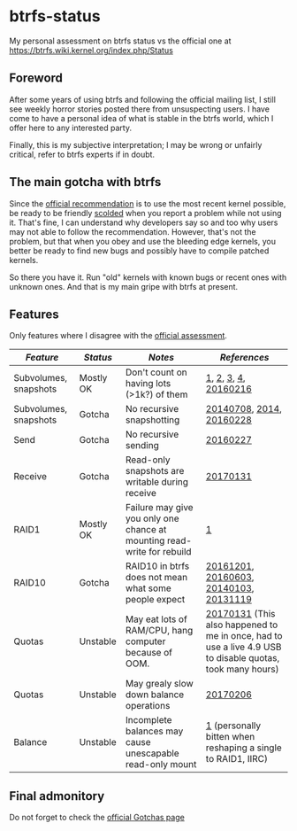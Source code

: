 # btrfs-status
My personal assessment on btrfs status vs the official one at https://btrfs.wiki.kernel.org/index.php/Status

## Foreword
After some years of using btrfs and following the official mailing list, I still see weekly horror stories posted there from unsuspecting users. I have come to have a personal idea of what is stable in the btrfs world, which I offer here to any interested party. 

Finally, this is my subjective interpretation; I may be wrong or unfairly critical, refer to btrfs experts if in doubt.

## The main gotcha with btrfs
Since the [official recommendation](https://btrfs.wiki.kernel.org/index.php/Main_Page#Stability_status) is to use the most recent kernel possible, be ready to be friendly [scolded](https://mail-archive.com/linux-btrfs@vger.kernel.org/msg61252.html) when you report a problem while not using it. That's fine, I can understand why developers say so and too why users may not able to follow the recommendation. However, that's not the problem, but that when you obey and use the bleeding edge kernels, you better be ready to find new bugs and possibly have to compile patched kernels. 

So there you have it. Run "old" kernels with known bugs or recent ones with unknown ones. And that is my main gripe with btrfs at present.

## Features

Only features where I disagree with the [official assessment](https://btrfs.wiki.kernel.org/index.php/Status).

*Feature* | *Status* | *Notes* | *References* 
--- | --- | --- | --- 
Subvolumes, snapshots | Mostly OK | Don't count on having lots (>1k?) of them | [1](https://mail-archive.com/linux-btrfs@vger.kernel.org/msg45295.html), [2](https://mail-archive.com/linux-btrfs@vger.kernel.org/msg24469.html), [3](https://mail-archive.com/linux-btrfs@vger.kernel.org/msg38289.html), [4](http://www.spinics.net/lists/linux-btrfs/msg52881.html), [20160216](http://www.spinics.net/lists/linux-btrfs/msg52131.html) 
Subvolumes, snapshots | Gotcha | No recursive snapshotting | [20140708](http://stackoverflow.com/questions/24625712/how-to-take-a-recursive-snapshot-of-a-btrfs-subvol), [2014](http://linux-btrfs.vger.kernel.narkive.com/A2x0iFeW/planning-for-subvolumes-of-subvolumes-and-btrfs-send-receive), [20160228](https://www.mail-archive.com/linux-btrfs@vger.kernel.org/msg51115.html)
Send | Gotcha | No recursive sending | [20160227](https://mail-archive.com/linux-btrfs@vger.kernel.org/msg51113.html)
Receive | Gotcha | Read-only snapshots are writable during receive | [20170131](https://www.spinics.net/lists/linux-btrfs/msg62524.html)
RAID1 | Mostly OK | Failure may give you only one chance at mounting read-write for rebuild | [1](https://btrfs.wiki.kernel.org/index.php/Gotchas#raid1_volumes_only_mountable_once_RW_if_degraded)
RAID10 | Gotcha | RAID10 in btrfs does not mean what some people expect | [20161201](https://www.spinics.net/lists/linux-btrfs/msg61074.html), [20160603](http://www.spinics.net/lists/linux-btrfs/msg55829.html), [20140103](http://www.spinics.net/lists/linux-btrfs/msg30373.html), [20131119](http://www.spinics.net/lists/linux-btrfs/msg29282.html)
Quotas | Unstable | May eat lots of RAM/CPU, hang computer because of OOM. | [20170131](https://www.spinics.net/lists/linux-btrfs/msg62508.html) (This also happened to me in once, had to use a live 4.9 USB to disable quotas, took many hours)
Quotas | Unstable | May grealy slow down balance operations | [20170206](https://mail-archive.com/linux-btrfs@vger.kernel.org/msg61255.html)
Balance | Unstable | Incomplete balances may cause unescapable read-only mount | [1](https://btrfs.wiki.kernel.org/index.php/Gotchas#Incomplete_chunk_conversion) (personally bitten when reshaping a single to RAID1, IIRC)

## Final admonitory
Do not forget to check the [official Gotchas page](https://btrfs.wiki.kernel.org/index.php/Gotchas)
